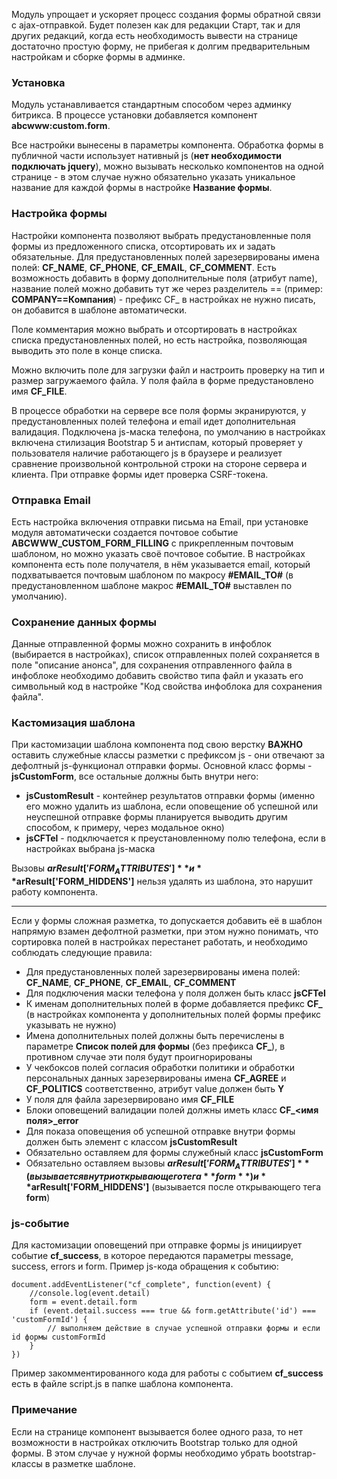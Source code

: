 Модуль упрощает и ускоряет процесс создания формы обратной связи с ajax-отправкой. Будет полезен как для редакции Старт, так и для других редакций, когда есть необходимость вывести на странице достаточно простую форму, не прибегая к долгим предварительным настройкам и сборке формы в админке.

### Установка ###
Модуль устанавливается стандартным способом через админку битрикса. В процессе установки добавляется компонент **abcwww:custom.form**. 

Все настройки вынесены в параметры компонента. Обработка формы в публичной части использует нативный js (**нет необходимости подключать jquery**), можно вызывать несколько компонентов на одной странице - в этом случае нужно обязательно указать уникальное название для каждой формы в настройке **Название формы**.

### Настройка формы ###

Настройки компонента позволяют выбрать предустановленные поля формы из предложенного списка, отсортировать их и задать обязательные. Для предустановленных полей зарезервированы имена полей: **CF_NAME**, **CF_PHONE**, **CF_EMAIL**, **CF_COMMENT**. Есть возможность добавить в форму дополнительные поля (атрибут name), название полей можно добавить тут же через разделитель == (пример: **COMPANY==Компания**) - префикс CF_ в настройках не нужно писать, он добавится в шаблоне автоматически.

Поле комментария можно выбрать и отсортировать в настройках списка предустановленных полей, но есть настройка, позволяющая выводить это поле в конце списка.

Можно включить поле для загрузки файл и настроить проверку на тип и размер загружаемого файла. У поля файла в форме предустановлено имя **CF_FILE**.

В процессе обработки на сервере все поля формы экранируются, у предустановленных полей телефона и email идет дополнительная валидация. Подключена js-маска телефона, по умолчанию в настройках включена стилизация Bootstrap 5 и антиспам, который проверяет у пользователя наличие работающего js в браузере и реализует сравнение произвольной контрольной строки на стороне сервера и клиента. При отправке формы идет проверка CSRF-токена. 

###  Отправка Email ###

Есть настройка включения отправки письма на Email, при установке модуля автоматически создается почтовое событие **ABCWWW_CUSTOM_FORM_FILLING** с прикрепленным почтовым шаблоном, но можно указать своё почтовое событие. В настройках компонента есть поле получателя, в нём указывается email, который подхватывается почтовым шаблоном по макросу **#EMAIL_TO#** (в предустановленном шаблоне макрос **#EMAIL_TO#** выставлен по умолчанию).

### Сохранение данных формы ### 

Данные отправленной формы можно сохранить в инфоблок (выбирается в настройках), список отправленных полей сохраняется в поле "описание анонса", для сохранения отправленного файла в инфоблоке необходимо добавить свойство типа файл и указать его символьный код в настройке "Код свойства инфоблока для сохранения файла".

### Кастомизация шаблона ###

При кастомизации шаблона компонента под свою верстку **ВАЖНО** оставить служебные классы разметки с префиксом js - они отвечают за дефолтный js-функционал отправки формы. Основной класс формы - **jsCustomForm**, все остальные должны быть внутри него: 
* **jsCustomResult** - контейнер результатов отправки формы (именно его можно удалить из шаблона, если оповещение об успешной или неуспешной отправке формы планируется выводить другим способом, к примеру, через модальное окно) 
* **jsCFTel** - подключается к преустановленному полю телефона, если в настройках выбрана js-маска 

Вызовы **$arResult['FORM_ATTRIBUTES']** и **$arResult['FORM_HIDDENS']** нельзя удалять из шаблона, это нарушит работу компонента.

---

Если у формы сложная разметка, то допускается добавить её в шаблон напрямую взамен дефолтной разметки, при этом нужно понимать, что сортировка полей в настройках перестанет работать, и необходимо соблюдать следующие правила:

* Для предустановленных полей зарезервированы имена полей: **CF_NAME**, **CF_PHONE**, **CF_EMAIL**, **CF_COMMENT**
* Для подключения маски телефона у поля должен быть класс **jsCFTel**
* К именам дополнительных полей в форме добавляется префикс **CF_** (в настройках компонента у дополнительных полей формы префикс указывать не нужно)
* Имена дополнительных полей должны быть перечислены в параметре **Список полей для формы**  (без префикса **CF_**), в противном случае эти поля будут проигнорированы
* У чекбоксов полей согласия обработки политики и обработки персональных данных зарезервированы имена **CF_AGREE** и **CF_POLITICS** соответственно, атрибут value должен быть **Y** 
* У поля для файла зарезервировано имя **CF_FILE**
* Блоки оповещений валидации полей должны иметь класс **CF_<имя поля>_error**
* Для показа оповещения об успешной отправке внутри формы должен быть элемент с классом **jsCustomResult**
* Обязательно оставляем для формы служебный класс **jsCustomForm**
* Обязательно оставляем вызовы **$arResult['FORM_ATTRIBUTES']** (вызывается внутри открывающего тега **form**) и **$arResult['FORM_HIDDENS']** (вызывается после открывающего тега **form**)

### js-событие ###

Для кастомизации оповещений при отправке формы js инициирует событие  **cf_success**, в которое передаются параметры message, success, errors и form. Пример js-кода обращения к событию:

```
document.addEventListener("cf_complete", function(event) {
    //console.log(event.detail)
    form = event.detail.form
    if (event.detail.success === true && form.getAttribute('id') === 'customFormId') {
        // выполняем действие в случае успешной отправки формы и если id формы customFormId
    }
})
```
Пример закомментированного кода для работы с событием **cf_success** есть в файле script.js в папке шаблона компонента.

### Примечание ###

Если на странице компонент вызывается более одного раза, то нет возможности в настройках отключить Bootstrap только для одной формы. В этом случае у нужной формы необходимо убрать bootstrap-классы в разметке шаблоне.